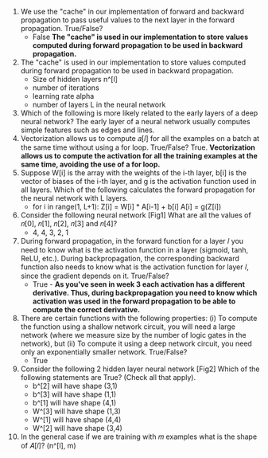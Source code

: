1. We use the "cache" in our implementation of forward and backward propagation to pass useful values to the next layer in the forward propagation. True/False?
    - False **The "cache" is used in our implementation to store values computed during forward propagation to be used in backward propagation.**
2. The "cache" is used in our implementation to store values computed during forward propagation to be used in backward propagation.
    - Size of hidden layers n^[l]
    - number of iterations
    - learning rate alpha
    - number of layers L in the neural network
3. Which of the following is more likely related to the early layers of a deep neural network?
    The early layer of a neural network usually computes simple features such as edges and lines.
4. Vectorization allows us to compute 𝑎[𝑙] for all the examples on a batch at the same time without using a for loop. True/False?
    True. **Vectorization allows us to compute the activation for all the training examples at the same time, avoiding the use of a for loop.**
5. Suppose W[i] is the array with the weights of the i-th layer, b[i] is the vector of biases of the i-th layer, and g is the activation function used in all layers. Which of the following calculates the forward propagation for the neural network with L layers.
    - for i in range(1, L+1):
        Z[i] = W[i] * A[i-1] + b[i]
        A[i] = g(Z[i])
6. Consider the following neural network [Fig1] What are all the values of 𝑛[0], 𝑛[1], 𝑛[2], 𝑛[3] and 𝑛[4]?
   - 4, 4, 3, 2, 1
7. During forward propagation, in the forward function for a layer 𝑙 you need to know what is the activation function in a layer (sigmoid, tanh, ReLU, etc.). During backpropagation, the corresponding backward function also needs to know what is the activation function for layer 𝑙, since the gradient depends on it. True/False?
   - True - **As you've seen in week 3 each activation has a different derivative. Thus, during backpropagation you need to know which activation was used in the forward propagation to be able to compute the correct derivative.**
8. There are certain functions with the following properties:
(i) To compute the function using a shallow network circuit, you will need a large network (where we measure size by the number of logic gates in the network), but (ii) To compute it using a deep network circuit, you need only an exponentially smaller network. True/False?
    - True
9. Consider the following 2 hidden layer neural network [Fig2] Which of the following statements are True? (Check all that apply).
    - b^[2] will have shape (3,1)
    - b^[3] will have shape (1,1)
    - b^[1] will have shape (4,1)
    - W^[3] will have shape (1,3)
    - W^[1] will have shape (4,4)
    - W^[2] will have shape (3,4)
10. In the general case if we are training with 𝑚 examples what is the shape of 𝐴[𝑙]?
    (n^[l], m)
